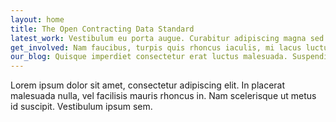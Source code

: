 ```yaml
---
layout: home
title: The Open Contracting Data Standard
latest_work: Vestibulum eu porta augue. Curabitur adipiscing magna sed elit venenatis, eu adipiscing nulla eleifend. 
get_involved: Nam faucibus, turpis quis rhoncus iaculis, mi lacus luctus tortor, eu bibendum tellus mi fermentum massa.
our_blog: Quisque imperdiet consectetur erat luctus malesuada. Suspendisse potenti. Eu adipiscing nulla eleifend. 
---
```


Lorem ipsum dolor sit amet, consectetur adipiscing elit. In placerat malesuada nulla, vel facilisis mauris rhoncus in. Nam scelerisque ut metus id suscipit. Vestibulum ipsum sem.

